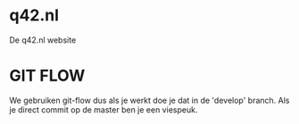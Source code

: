 q42.nl
======

De q42.nl website


GIT FLOW
=======
We gebruiken git-flow dus als je werkt doe je dat in de 'develop' branch. Als je direct commit op de master ben je een viespeuk.